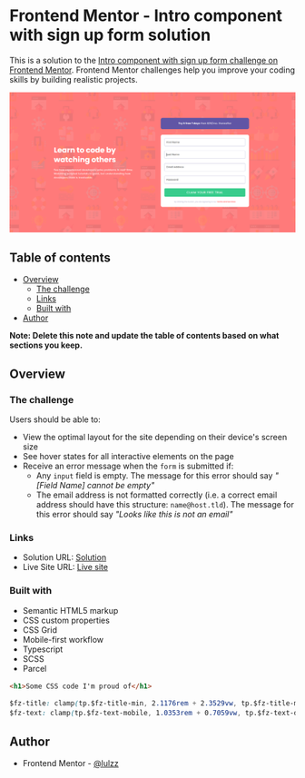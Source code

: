 # Frontend Mentor - Intro component with sign up form solution

This is a solution to the [Intro component with sign up form challenge on Frontend Mentor](https://www.frontendmentor.io/challenges/intro-component-with-signup-form-5cf91bd49edda32581d28fd1). Frontend Mentor challenges help you improve your coding skills by building realistic projects.

![](./src/images/screenshot-finish.png)

## Table of contents

- [Overview](#overview)
  - [The challenge](#the-challenge)
  - [Links](#links)
  - [Built with](#built-with)
- [Author](#author)

**Note: Delete this note and update the table of contents based on what sections you keep.**

## Overview

### The challenge

Users should be able to:

- View the optimal layout for the site depending on their device's screen size
- See hover states for all interactive elements on the page
- Receive an error message when the `form` is submitted if:
  - Any `input` field is empty. The message for this error should say _"[Field Name] cannot be empty"_
  - The email address is not formatted correctly (i.e. a correct email address should have this structure: `name@host.tld`). The message for this error should say _"Looks like this is not an email"_

### Links

- Solution URL: [Solution](https://github.com/lulzz/frontendmentor-intro-section)
- Live Site URL: [Live site](https://lulzz.github.io/frontendmentor-intro-section/)

### Built with

- Semantic HTML5 markup
- CSS custom properties
- CSS Grid
- Mobile-first workflow
- Typescript
- SCSS
- Parcel

```html
<h1>Some CSS code I'm proud of</h1>
```

```css
$fz-title: clamp(tp.$fz-title-min, 2.1176rem + 2.3529vw, tp.$fz-title-max);
$fz-text: clamp(tp.$fz-text-mobile, 1.0353rem + 0.7059vw, tp.$fz-text-desktop);
```

## Author

- Frontend Mentor - [@lulzz](https://www.frontendmentor.io/profile/lulzz)
